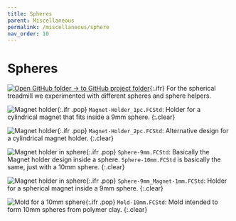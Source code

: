 ```yaml
---
title: Spheres
parent: Miscellaneous
permalink: /miscellaneous/sphere
nav_order: 10
---
```


# Spheres

[![Open GitHub folder]({{site.baseurl}}/assets/img/GitHub-Mark-32px.png) → to GitHub project folder](https://github.com/reiserlab/Component-Designs/tree/main/Miscellaneous/Spheres){:.ifr}
For the spherical treadmill we experimented with different spheres and sphere helpers.

![Magnet holder]({{site.baseurl}}/assets/img/Miscellaneous/Spheres/Magnet-Holder_1pc.png){:.ifr .pop}
`Magnet-Holder_1pc.FCStd`: Holder for a cylindrical magnet that fits inside a 9mm sphere. 
{:.clear}

![Magnet holder]({{site.baseurl}}/assets/img/Miscellaneous/Spheres/Magnet-Holder_2pc.png){:.ifr .pop}
`Magnet-Holder_2pc.FCStd`: Alternative design for a cylindrical magnet holder.
{:.clear}

![Magnet holder in sphere]({{site.baseurl}}/assets/img/Miscellaneous/Spheres/Sphere-9mm.png){:.ifr .pop}
`Sphere-9mm.FCStd`: Basically the Magnet holder design inside a sphere. `Sphere-10mm.FCStd` is basically the same, just with a 10mm sphere.
{:.clear}

![Magnet holder in sphere]({{site.baseurl}}/assets/img/Miscellaneous/Spheres/Sphere-9mm_Magnet-1mm.png){:.ifr .pop}
`Sphere-9mm_Magnet-1mm.FCStd`: Holder for a spherical magnet inside a 9mm sphere. 
{:.clear}

![Mold for a 10mm sphere]({{site.baseurl}}/assets/img/Miscellaneous/Spheres/Mold-10mm.png){:.ifr .pop}
`Mold-10mm.FCStd`: Mold intended to form 10mm spheres from polymer clay.
{:.clear}